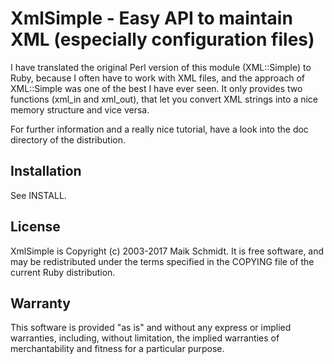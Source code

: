 # XmlSimple - Easy API to maintain XML (especially configuration files)

I have translated the original Perl version of this module (XML::Simple)
to Ruby, because I often have to work with XML files, and the approach
of XML::Simple was one of the best I have ever seen. It only provides
two functions (xml_in and xml_out), that let you convert XML strings into
a nice memory structure and vice versa.

For further information and a really nice tutorial, have a look into the
doc directory of the distribution.

## Installation

See INSTALL.

## License

XmlSimple is Copyright (c) 2003-2017 Maik Schmidt. It is free software,
and may be redistributed under the terms specified in the COPYING file
of the current Ruby distribution.

## Warranty

This software is provided "as is" and without any express or
implied warranties, including, without limitation, the implied
warranties of merchantability and fitness for a particular
purpose.

